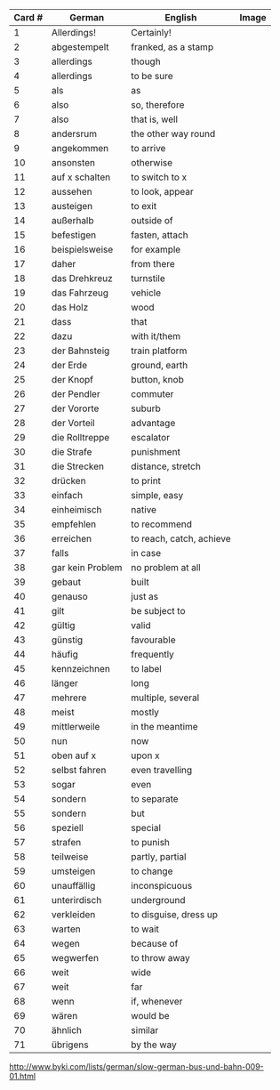 

| Card # | German           | English                  | Image |
| ------ | ---------------- | ------------------------ | ----- |
| 1      | Allerdings!      | Certainly!               |       |
| 2      | abgestempelt     | franked, as a stamp      |       |
| 3      | allerdings       | though                   |       |
| 4      | allerdings       | to be sure               |       |
| 5      | als              | as                       |       |
| 6      | also             | so, therefore            |       |
| 7      | also             | that is, well            |       |
| 8      | andersrum        | the other way round      |       |
| 9      | angekommen       | to arrive                |       |
| 10     | ansonsten        | otherwise                |       |
| 11     | auf x schalten   | to switch to x           |       |
| 12     | aussehen         | to look, appear          |       |
| 13     | austeigen        | to exit                  |       |
| 14     | außerhalb        | outside of               |       |
| 15     | befestigen       | fasten, attach           |       |
| 16     | beispielsweise   | for example              |       |
| 17     | daher            | from there               |       |
| 18     | das Drehkreuz    | turnstile                |       |
| 19     | das Fahrzeug     | vehicle                  |       |
| 20     | das Holz         | wood                     |       |
| 21     | dass             | that                     |       |
| 22     | dazu             | with it/them             |       |
| 23     | der Bahnsteig    | train platform           |       |
| 24     | der Erde         | ground, earth            |       |
| 25     | der Knopf        | button, knob             |       |
| 26     | der Pendler      | commuter                 |       |
| 27     | der Vororte      | suburb                   |       |
| 28     | der Vorteil      | advantage                |       |
| 29     | die Rolltreppe   | escalator                |       |
| 30     | die Strafe       | punishment               |       |
| 31     | die Strecken     | distance, stretch        |       |
| 32     | drücken          | to print                 |       |
| 33     | einfach          | simple, easy             |       |
| 34     | einheimisch      | native                   |       |
| 35     | empfehlen        | to recommend             |       |
| 36     | erreichen        | to reach, catch, achieve |       |
| 37     | falls            | in case                  |       |
| 38     | gar kein Problem | no problem at all        |       |
| 39     | gebaut           | built                    |       |
| 40     | genauso          | just as                  |       |
| 41     | gilt             | be subject to            |       |
| 42     | gültig           | valid                    |       |
| 43     | günstig          | favourable               |       |
| 44     | häufig           | frequently               |       |
| 45     | kennzeichnen     | to label                 |       |
| 46     | länger           | long                     |       |
| 47     | mehrere          | multiple, several        |       |
| 48     | meist            | mostly                   |       |
| 49     | mittlerweile     | in the meantime          |       |
| 50     | nun              | now                      |       |
| 51     | oben auf x       | upon x                   |       |
| 52     | selbst fahren    | even travelling          |       |
| 53     | sogar            | even                     |       |
| 54     | sondern          | to separate              |       |
| 55     | sondern          | but                      |       |
| 56     | speziell         | special                  |       |
| 57     | strafen          | to punish                |       |
| 58     | teilweise        | partly, partial          |       |
| 59     | umsteigen        | to change                |       |
| 60     | unauffällig      | inconspicuous            |       |
| 61     | unterirdisch     | underground              |       |
| 62     | verkleiden       | to disguise, dress up    |       |
| 63     | warten           | to wait                  |       |
| 64     | wegen            | because of               |       |
| 65     | wegwerfen        | to throw away            |       |
| 66     | weit             | wide                     |       |
| 67     | weit             | far                      |       |
| 68     | wenn             | if, whenever             |       |
| 69     | wären            | would be                 |       |
| 70     | ähnlich          | similar                  |       |
| 71     | übrigens         | by the way               |       |



http://www.byki.com/lists/german/slow-german-bus-und-bahn-009-01.html